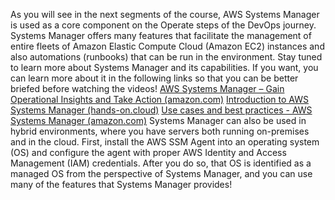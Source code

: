 As you will see in the next segments of the course, AWS Systems Manager is used as a core component on the Operate steps of the DevOps journey. Systems Manager offers many features that facilitate the management of entire fleets of Amazon Elastic Compute Cloud (Amazon EC2) instances and also automations (runbooks) that can be run in the environment. Stay tuned to learn more about Systems Manager and its capabilities. If you want, you can learn more about it in the following links so that you can be better briefed before watching the videos! [AWS Systems Manager – Gain Operational Insights and Take Action (amazon.com)](https://aws.amazon.com/systems-manager/) [Introduction to AWS Systems Manager (hands-on.cloud)](https://hands-on.cloud/introduction-to-aws-systems-manager/) [Use cases and best practices - AWS Systems Manager (amazon.com)](https://docs.aws.amazon.com/systems-manager/latest/userguide/systems-manager-best-practices.html) Systems Manager can also be used in hybrid environments, where you have servers both running on-premises and in the cloud. First, install the AWS SSM Agent into an operating system (OS) and configure the agent with proper AWS Identity and Access Management (IAM) credentials. After you do so, that OS is identified as a managed OS from the perspective of Systems Manager, and you can use many of the features that Systems Manager provides!